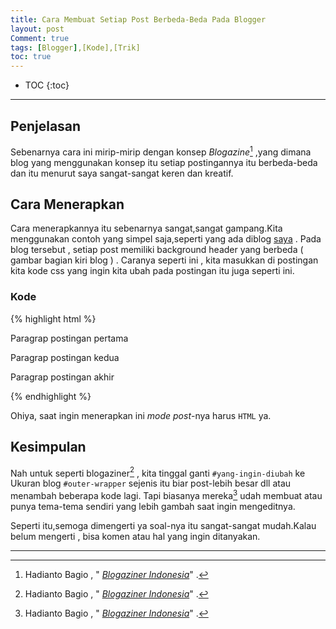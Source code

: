 ```yaml
---
title: Cara Membuat Setiap Post Berbeda-Beda Pada Blogger
layout: post
Comment: true
tags: [Blogger],[Kode],[Trik]
toc: true
---
```


* TOC
{:toc}

----

## Penjelasan
Sebenarnya cara ini mirip-mirip dengan konsep *Blogazine*[^fn-sample_footnote] ,yang dimana blog yang menggunakan konsep itu setiap postingannya itu berbeda-beda dan itu menurut saya sangat-sangat keren dan kreatif.

## Cara Menerapkan
Cara menerapkannya itu sebenarnya sangat,sangat gampang.Kita menggunakan contoh yang simpel saja,seperti yang ada diblog [saya](https://urbaemyb.blogspot.com) . Pada blog tersebut , setiap post memiliki background header yang berbeda ( gambar bagian kiri blog ) .
Caranya seperti ini , kita masukkan di postingan kita kode css yang ingin kita ubah pada postingan itu juga seperti ini.

### Kode
{% highlight html %}
<p> Paragrap postingan pertama </p>
<p> Paragrap postingan kedua </p>
<p> Paragrap postingan akhir </p>
<style>
 #yang-ingin-diubah { ... }
</style>
{% endhighlight %}

Ohiya, saat ingin menerapkan ini *mode post*-nya harus `HTML` ya.

## Kesimpulan
Nah untuk seperti blogaziner[^fn-sample_footnote] , kita tinggal ganti `#yang-ingin-diubah` ke Ukuran blog `#outer-wrapper` sejenis itu biar post-lebih besar dll atau menambah beberapa kode lagi.
Tapi biasanya mereka[^fn-sample_footnote] udah membuat atau punya tema-tema sendiri yang lebih gambah saat ingin mengeditnya.



Seperti itu,semoga dimengerti ya soal-nya itu sangat-sangat mudah.Kalau belum mengerti , bisa komen atau hal yang ingin ditanyakan.

-----

[^fn-sample_footnote]: Hadianto Bagio , " [*Blogaziner Indonesia*](http://roberto-bagio.blogspot.com/p/blogaziner-indonesia.html)" .